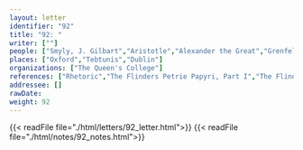 ```yaml
---
layout: letter
identifier: "92"
title: "92: "
writer: [""]
people: ["Smyly, J. Gilbart","Aristotle","Alexander the Great","Grenfell, Bernard Pyne"]
places: ["Oxford","Tebtunis","Dublin"]
organizations: ["The Queen's College"]
references: ["Rhetoric","The Flinders Petrie Papyri, Part I","The Flinders Petrie Papyri, Part II","The Flinders Petrie Papyri, Part III"]
addressee: []
rawDate: 
weight: 92
---
```

{{< readFile file="./html/letters/92_letter.html">}}
{{< readFile file="./html/notes/92_notes.html">}}